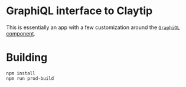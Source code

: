 # GraphiQL interface to Claytip

This is essentially an app with a few customization around the [`GraphiQL` component](https://github.com/graphql/graphiql/tree/main/packages/graphiql).

# Building

```
npm install
npm run prod-build
```
